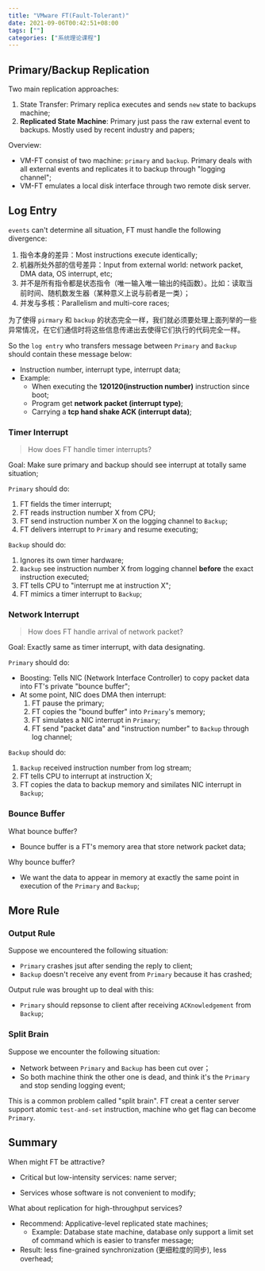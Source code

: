 ```yaml
---
title: "VMware FT(Fault-Tolerant)"
date: 2021-09-06T00:42:51+08:00
tags: [""]
categories: ["系统理论课程"]
---
```



## Primary/Backup Replication

Two main replication approaches:

1. State Transfer: Primary replica executes and sends `new` state to backups machine;
2. **Replicated State Machine**: Primary just pass the raw external event to backups. Mostly used by recent industry and papers;

Overview:

- VM-FT consist of two machine: `primary` and `backup`. Primary deals with all external events and replicates it to backup through "logging channel";
- VM-FT emulates a local disk interface through two remote disk server.

## Log Entry

`events` can't determine all situation, FT must handle the following divergence:

1. 指令本身的差异：Most instructions execute identically;
2. 机器所处外部的信号差异：Input from external world: network packet, DMA data, OS interrupt, etc;
3. 并不是所有指令都是状态指令（唯一输入唯一输出的纯函数）。比如：读取当前时间、随机数发生器（某种意义上说与前者是一类）；
4. 并发与多核：Parallelism and multi-core races;

为了使得 `pirmary` 和 `backup` 的状态完全一样，我们就必须要处理上面列举的一些异常情况，在它们通信时将这些信息传递出去使得它们执行的代码完全一样。

So the `log entry` who transfers message between `Primary` and `Backup` should contain these message below:

- Instruction number, interrupt type, interrupt data;
- Example: 
  - When executing the **120120(instruction number)** instruction since boot;
  - Program get **network packet (interrupt type)**;
  - Carrying a **tcp hand shake ACK (interrupt data)**;

### Timer Interrupt

> How does FT handle timer interrupts?

Goal: Make sure primary and backup should see interrupt at totally same situation;

`Primary` should do:

1. FT fields the timer interrupt;
2. FT reads instruction number X from CPU;
3. FT send instruction number X on the logging channel to `Backup`;
4. FT delivers interrupt to `Primary` and resume executing;

`Backup` should do:

1. Ignores its own timer hardware;
2. `Backup` see instruction number X from logging channel **before** the exact instruction executed;
3. FT tells CPU to "interrupt me at instruction X";
4. FT mimics a timer interrupt to `Backup`;

### Network Interrupt

> How does FT handle arrival of network packet?

Goal: Exactly same as timer interrupt, with data designating.

`Primary` should do:

- Boosting: Tells NIC (Network Interface Controller) to copy packet data into FT's private "bounce buffer";
- At some point, NIC does DMA then interrupt:
  1. FT pause the primary;
  2. FT copies the "bound buffer" into `Primary`'s memory;
  3. FT simulates a NIC interrupt in `Primary`;
  4. FT send "packet data" and "instruction number" to `Backup` through log channel;

`Backup` should do:

1. `Backup` received instruction number from log stream;
2. FT tells CPU to interrupt at instruction X;
3. FT copies the data to backup memory and similates NIC interrupt in `Backup`;

### Bounce Buffer

What bounce buffer?

- Bounce buffer is a FT's memory area that store network packet data;

Why bounce buffer?

- We want the data to appear in memory at exactly the same point in execution of the `Primary` and `Backup`;

## More Rule

### Output Rule

Suppose we encountered the following situation:

- `Primary` crashes jsut after sending the reply to client;
- `Backup` doesn't receive any event from `Primary` because it has crashed;

Output rule was brought up to deal with this:

- `Primary` should repsonse to client after receiving `ACKnowledgement` from `Backup`;

### Split Brain

Suppose we encounter the following situation:

- Network between `Primary` and `Backup` has been cut over；
- So both machine think the other one is dead, and think it's the `Primary` and stop sending logging event;

This is a common problem called "split brain". FT creat a center server support atomic `test-and-set` instruction, machine who get flag can become `Primary`.

## Summary

When might FT be attractive?

- Critical but low-intensity services: name server;

- Services whose software is not convenient to modify;

What about replication for high-throughput services?

- Recommend: Applicative-level replicated state machines;
  - Example: Database state machine, database only support a limit set of command which is easier to transfer message;
- Result: less fine-grained synchronization (更细粒度的同步), less overhead;



